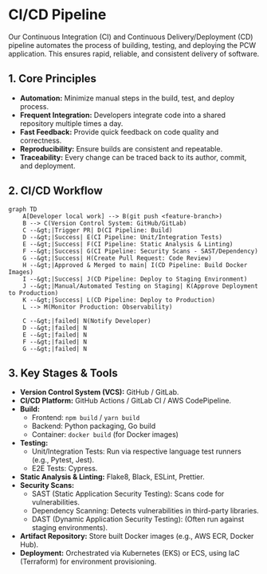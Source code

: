 # CI/CD Pipeline

Our Continuous Integration (CI) and Continuous Delivery/Deployment (CD) pipeline automates the process of building, testing, and deploying the PCW application. This ensures rapid, reliable, and consistent delivery of software.

## 1. Core Principles
*   **Automation:** Minimize manual steps in the build, test, and deploy process.
*   **Frequent Integration:** Developers integrate code into a shared repository multiple times a day.
*   **Fast Feedback:** Provide quick feedback on code quality and correctness.
*   **Reproducibility:** Ensure builds are consistent and repeatable.
*   **Traceability:** Every change can be traced back to its author, commit, and deployment.

## 2. CI/CD Workflow

```mermaid
graph TD
    A[Developer local work] --> B(git push <feature-branch>)
    B --> C(Version Control System: GitHub/GitLab)
    C --&gt;|Trigger PR| D(CI Pipeline: Build)
    D --&gt;|Success| E(CI Pipeline: Unit/Integration Tests)
    E --&gt;|Success| F(CI Pipeline: Static Analysis & Linting)
    F --&gt;|Success| G(CI Pipeline: Security Scans - SAST/Dependency)
    G --&gt;|Success| H(Create Pull Request: Code Review)
    H --&gt;|Approved & Merged to main| I(CD Pipeline: Build Docker Images)
    I --&gt;|Success| J(CD Pipeline: Deploy to Staging Environment)
    J --&gt;|Manual/Automated Testing on Staging| K(Approve Deployment to Production)
    K --&gt;|Success| L(CD Pipeline: Deploy to Production)
    L --> M(Monitor Production: Observability)

    C --&gt;|failed| N(Notify Developer)
    D --&gt;|failed| N
    E --&gt;|failed| N
    F --&gt;|failed| N
    G --&gt;|failed| N
```

## 3. Key Stages & Tools
*   **Version Control System (VCS):** GitHub / GitLab.
*   **CI/CD Platform:** GitHub Actions / GitLab CI / AWS CodePipeline.
*   **Build:**
    *   Frontend: `npm build` / `yarn build`
    *   Backend: Python packaging, Go build
    *   Container: `docker build` (for Docker images)
*   **Testing:**
    *   Unit/Integration Tests: Run via respective language test runners (e.g., Pytest, Jest).
    *   E2E Tests: Cypress.
*   **Static Analysis & Linting:** Flake8, Black, ESLint, Prettier.
*   **Security Scans:**
    *   SAST (Static Application Security Testing): Scans code for vulnerabilities.
    *   Dependency Scanning: Detects vulnerabilities in third-party libraries.
    *   DAST (Dynamic Application Security Testing): (Often run against staging environments).
*   **Artifact Repository:** Store built Docker images (e.g., AWS ECR, Docker Hub).
*   **Deployment:** Orchestrated via Kubernetes (EKS) or ECS, using IaC (Terraform) for environment provisioning.